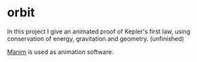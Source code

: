 # orbit

In this project I give an animated proof of Kepler's first law, using conservation of energy, gravitation and geometry. (unfinished)

[Manim](https://www.manim.community/) is used as animation software.
